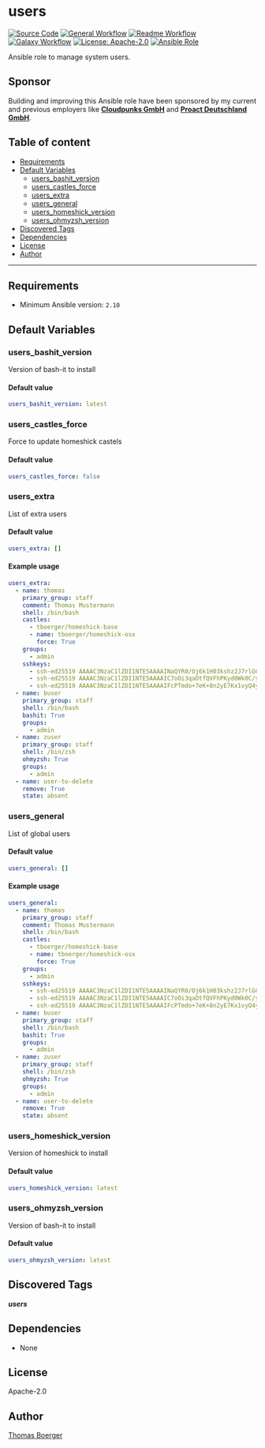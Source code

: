 # users

[![Source Code](https://img.shields.io/badge/github-source%20code-blue?logo=github&amp;logoColor=white)](https://github.com/rolehippie/users)
[![General Workflow](https://github.com/rolehippie/users/actions/workflows/general.yml/badge.svg)](https://github.com/rolehippie/users/actions/workflows/general.yml)
[![Readme Workflow](https://github.com/rolehippie/users/actions/workflows/readme.yml/badge.svg)](https://github.com/rolehippie/users/actions/workflows/readme.yml)
[![Galaxy Workflow](https://github.com/rolehippie/users/actions/workflows/galaxy.yml/badge.svg)](https://github.com/rolehippie/users/actions/workflows/galaxy.yml)
[![License: Apache-2.0](https://img.shields.io/github/license/rolehippie/users)](https://github.com/rolehippie/users/blob/master/LICENSE)
[![Ansible Role](https://img.shields.io/badge/role-rolehippie.users-blue)](https://galaxy.ansible.com/rolehippie/users)

Ansible role to manage system users.

## Sponsor

Building and improving this Ansible role have been sponsored by my current and previous employers like **[Cloudpunks GmbH](https://cloudpunks.de)** and **[Proact Deutschland GmbH](https://www.proact.eu)**.

## Table of content

- [Requirements](#requirements)
- [Default Variables](#default-variables)
  - [users_bashit_version](#users_bashit_version)
  - [users_castles_force](#users_castles_force)
  - [users_extra](#users_extra)
  - [users_general](#users_general)
  - [users_homeshick_version](#users_homeshick_version)
  - [users_ohmyzsh_version](#users_ohmyzsh_version)
- [Discovered Tags](#discovered-tags)
- [Dependencies](#dependencies)
- [License](#license)
- [Author](#author)

---

## Requirements

- Minimum Ansible version: `2.10`


## Default Variables

### users_bashit_version

Version of bash-it to install

#### Default value

```YAML
users_bashit_version: latest
```

### users_castles_force

Force to update homeshick castels

#### Default value

```YAML
users_castles_force: false
```

### users_extra

List of extra users

#### Default value

```YAML
users_extra: []
```

#### Example usage

```YAML
users_extra:
  - name: thomas
    primary_group: staff
    comment: Thomas Mustermann
    shell: /bin/bash
    castles:
      - tboerger/homeshick-base
      - name: tboerger/homeshick-osx
        force: True
    groups:
      - admin
    sshkeys:
      - ssh-ed25519 AAAAC3NzaC1lZDI1NTE5AAAAINaQYR0/Oj6k1H03kshz2J7rlGCaDSuaGPhhOs9FcZfn tboerger@host1
      - ssh-ed25519 AAAAC3NzaC1lZDI1NTE5AAAAIC7oOi3qaDtfQVFhPKyd0Wk0C/y+QM71vtln8Rl44NlB tboerger@host2
      - ssh-ed25519 AAAAC3NzaC1lZDI1NTE5AAAAIFcPTmdo+7eK+8n2yE7Kx1vyQ4yJwHBngvQOt1MPhKhR tboerger@host3
  - name: buser
    primary_group: staff
    shell: /bin/bash
    bashit: True
    groups:
      - admin
  - name: zuser
    primary_group: staff
    shell: /bin/zsh
    ohmyzsh: True
    groups:
      - admin
  - name: user-to-delete
    remove: True
    state: absent
```

### users_general

List of global users

#### Default value

```YAML
users_general: []
```

#### Example usage

```YAML
users_general:
  - name: thomas
    primary_group: staff
    comment: Thomas Mustermann
    shell: /bin/bash
    castles:
      - tboerger/homeshick-base
      - name: tboerger/homeshick-osx
        force: True
    groups:
      - admin
    sshkeys:
      - ssh-ed25519 AAAAC3NzaC1lZDI1NTE5AAAAINaQYR0/Oj6k1H03kshz2J7rlGCaDSuaGPhhOs9FcZfn tboerger@host1
      - ssh-ed25519 AAAAC3NzaC1lZDI1NTE5AAAAIC7oOi3qaDtfQVFhPKyd0Wk0C/y+QM71vtln8Rl44NlB tboerger@host2
      - ssh-ed25519 AAAAC3NzaC1lZDI1NTE5AAAAIFcPTmdo+7eK+8n2yE7Kx1vyQ4yJwHBngvQOt1MPhKhR tboerger@host3
  - name: buser
    primary_group: staff
    shell: /bin/bash
    bashit: True
    groups:
      - admin
  - name: zuser
    primary_group: staff
    shell: /bin/zsh
    ohmyzsh: True
    groups:
      - admin
  - name: user-to-delete
    remove: True
    state: absent
```

### users_homeshick_version

Version of homeshick to install

#### Default value

```YAML
users_homeshick_version: latest
```

### users_ohmyzsh_version

Version of bash-it to install

#### Default value

```YAML
users_ohmyzsh_version: latest
```

## Discovered Tags

**_users_**


## Dependencies

- None

## License

Apache-2.0

## Author

[Thomas Boerger](https://github.com/tboerger)
